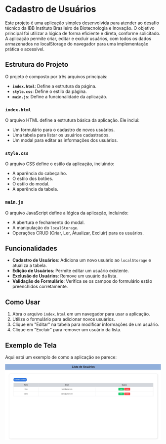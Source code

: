 # Cadastro de Usuários

Este projeto é uma aplicação simples desenvolvida para atender ao desafio técnico da IBB Instituto Brasileiro de Biotecnologia e Inovação. O objetivo principal foi utilizar a lógica de forma eficiente e direta, conforme solicitado. 
A aplicação permite criar, editar e excluir usuários, com todos os dados armazenados no localStorage do navegador para uma implementação prática e acessível.

## Estrutura do Projeto

O projeto é composto por três arquivos principais:

- **`index.html`**: Define a estrutura da página.
- **`style.css`**: Define o estilo da página.
- **`main.js`**: Define a funcionalidade da aplicação.

### `index.html`

O arquivo HTML define a estrutura básica da aplicação. Ele inclui:
- Um formulário para o cadastro de novos usuários.
- Uma tabela para listar os usuários cadastrados.
- Um modal para editar as informações dos usuários.

### `style.css`

O arquivo CSS define o estilo da aplicação, incluindo:
- A aparência do cabeçalho.
- O estilo dos botões.
- O estilo do modal.
- A aparência da tabela.

### `main.js`

O arquivo JavaScript define a lógica da aplicação, incluindo:
- A abertura e fechamento do modal.
- A manipulação do `localStorage`.
- Operações CRUD (Criar, Ler, Atualizar, Excluir) para os usuários.

## Funcionalidades

- **Cadastro de Usuários**: Adiciona um novo usuário ao `localStorage` e atualiza a tabela.
- **Edição de Usuários**: Permite editar um usuário existente.
- **Exclusão de Usuários**: Remove um usuário da lista.
- **Validação de Formulário**: Verifica se os campos do formulário estão preenchidos corretamente.

## Como Usar

1. Abra o arquivo `index.html` em um navegador para usar a aplicação.
2. Utilize o formulário para adicionar novos usuários.
3. Clique em "Editar" na tabela para modificar informações de um usuário.
4. Clique em "Excluir" para remover um usuário da lista.

## Exemplo de Tela

Aqui está um exemplo de como a aplicação se parece:

![Tela da Aplicação](/assets/img/exemplo.jpg)